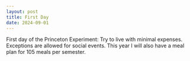 ```yaml
---
layout: post
title: First Day
date: 2024-09-01
---
```


First day of the Princeton Experiment: Try to live with minimal expenses. Exceptions are allowed for social events. This year I will also have a meal plan for 105 meals per semester. 